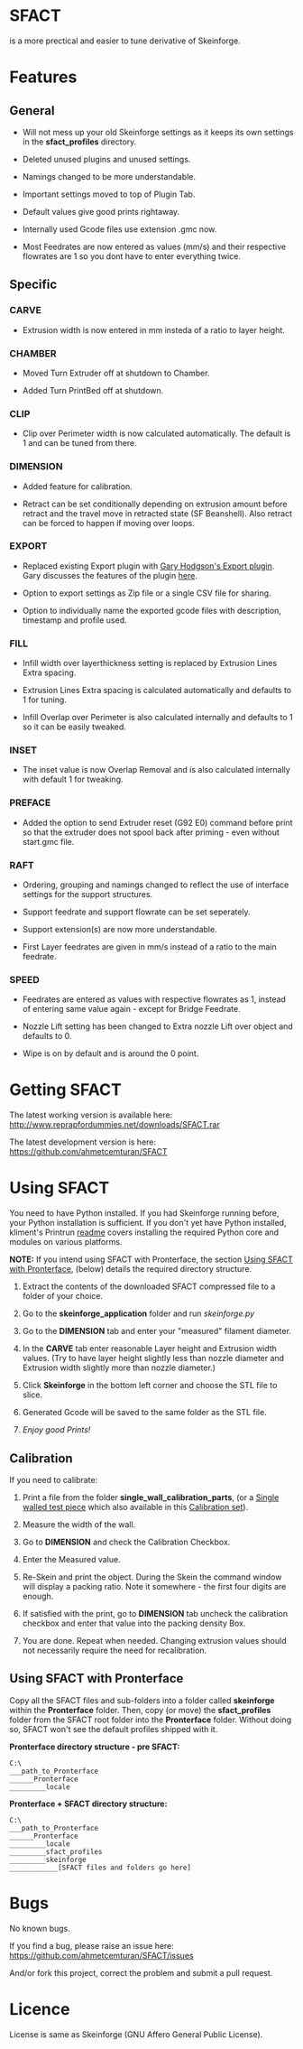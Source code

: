 SFACT
=
is a more prectical and easier to tune derivative of Skeinforge.  

# Features

## General

* Will not mess up your old Skeinforge settings as it keeps its own settings in the **sfact_profiles** directory.

* Deleted unused plugins and unused settings.

* Namings changed to be more understandable.

* Important settings moved to top of Plugin Tab.

* Default values give good prints rightaway.

* Internally used Gcode files use extension .gmc now.

* Most Feedrates are now entered as values (mm/s) and their respective flowrates are 1 so you dont have to enter everything twice.

## Specific
### CARVE

* Extrusion width is now entered in mm insteda of a ratio to layer height.

### CHAMBER

* Moved Turn Extruder off at shutdown to Chamber.

* Added Turn PrintBed off at shutdown.

### CLIP 

* Clip over Perimeter width is now calculated automatically.  The default is 1 and can be tuned from there.

### DIMENSION

* Added feature for calibration.

* Retract can be set conditionally depending on extrusion amount before retract and the travel move in retracted state (SF Beanshell).  Also retract can be forced to happen if moving over loops.

### EXPORT

* Replaced existing Export plugin with [Gary Hodgson's Export plugin](https://github.com/garyhodgson/skeinforge/blob/master/skeinforge_application/skeinforge_plugins/craft_plugins/export.py).
Gary discusses the features of the plugin [here](http://garyhodgson.com/reprap/2011/06/hacking-skeinforge-export-module/).  

* Option to export settings as Zip file or a single CSV file for sharing.

* Option to individually name the exported gcode files with description, timestamp and profile used.

### FILL

* Infill width over layerthickness setting is replaced by Extrusion Lines Extra spacing.

* Extrusion Lines Extra spacing is calculated automatically and defaults to 1 for tuning.

* Infill Overlap over Perimeter is also calculated internally and defaults to 1 so it can be easily tweaked.

### INSET

* The inset value is now Overlap Removal and is also calculated internally with default 1 for tweaking.

### PREFACE

* Added the option to send Extruder reset (G92 E0) command before print so that the extruder does not spool back after priming - even without start.gmc file.

### RAFT

* Ordering, grouping and namings changed to reflect the use of interface settings for the support structures.

* Support feedrate and support flowrate can be set seperately.

* Support extension(s) are now more understandable.

* First Layer feedrates are given in mm/s instead of a ratio to the main feedrate.

### SPEED

* Feedrates are entered as values with respective flowrates as 1, instead of entering same value again - except for Bridge Feedrate.

* Nozzle Lift setting has been changed to Extra nozzle Lift over object and defaults to 0.

* Wipe is on by default and is around the 0 point.


# Getting SFACT

The latest working version is available here:
http://www.reprapfordummies.net/downloads/SFACT.rar

The latest development version is here:
https://github.com/ahmetcemturan/SFACT


# Using SFACT

You need to have Python installed. If you had Skeinforge running before, your Python installation is sufficient. If you don't yet have Python installed, kliment's Printrun [readme](https://github.com/kliment/Printrun/blob/master/README.md) covers installing the required Python core and modules on various platforms.

**NOTE:** If you intend using SFACT with Pronterface, the section [Using SFACT with Pronterface](#uswp), (below) details the required directory structure.

1. Extract the contents of the downloaded SFACT compressed file to a folder of your choice.

2. Go to the **skeinforge_application** folder and run *skeinforge.py*

3. Go to the **DIMENSION** tab and enter your "measured" filament diameter.

4. In the **CARVE** tab enter reasonable Layer height and Extrusion width values. (Try to have layer height slightly less than nozzle diameter and Extrusion width slightly more than nozzle diameter.)

5. Click **Skeinforge** in the bottom left corner and choose the STL file to slice.

6. Generated Gcode will be saved to the same folder as the STL file.

7. *Enjoy good Prints!*

## Calibration

If you need to calibrate:

1. Print a file from the folder **single_wall_calibration_parts**, (or a [Single walled test piece](http://www.thingiverse.com/thing:1637) which also available in this [Calibration set](http://www.thingiverse.com/thing:2064)).

2. Measure the width of the wall.

3. Go to **DIMENSION** and check the Calibration Checkbox.

4. Enter the Measured value.

5. Re-Skein and print the object. During the Skein the command window will display a packing ratio.  Note it somewhere - the first four digits are enough.

6. If satisfied with the print, go to **DIMENSION** tab uncheck the calibration checkbox and enter that value into the packing density Box.

7. You are done.  Repeat when needed.  Changing extrusion values should not necessarily require the need for recalibration.

## Using SFACT with Pronterface

Copy all the SFACT files and sub-folders into a folder called **skeinforge** within the **Pronterface** folder.  Then, copy (or move) the **sfact_profiles** folder from the SFACT root folder into the **Pronterface** folder. Without doing so, SFACT won't see the default profiles shipped with it.

**Pronterface directory structure - pre SFACT:**

    C:\
    ___path_to_Pronterface
    ______Pronterface
    _________locale

**Pronterface + SFACT directory structure:**

    C:\
    ___path_to_Pronterface
    ______Pronterface
    _________locale
    _________sfact_profiles
    _________skeinforge
    ____________[SFACT files and folders go here]


# Bugs

No known bugs.

If you find a bug, please raise an issue here:
https://github.com/ahmetcemturan/SFACT/issues

And/or fork this project, correct the problem and submit a pull request.

# Licence

License is same as Skeinforge (GNU Affero General Public License).